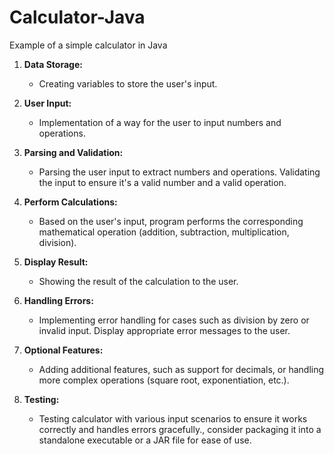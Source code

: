 # Calculator-Java
Example of a simple calculator in Java

1. **Data Storage:**
    - Creating variables to store the user's input.

2. **User Input:**
    - Implementation of a way for the user to input numbers and operations.

4. **Parsing and Validation:**
    - Parsing the user input to extract numbers and operations. Validating the input to ensure it's a valid number and a valid operation.

5. **Perform Calculations:**
    - Based on the user's input, program performs the corresponding mathematical operation (addition, subtraction, multiplication, division).

6. **Display Result:**
    - Showing the result of the calculation to the user.

7. **Handling Errors:**
    - Implementing error handling for cases such as division by zero or invalid input. Display appropriate error messages to the user.

9. **Optional Features:**
    - Adding additional features, such as support for decimals, or handling more complex operations (square root, exponentiation, etc.).

10. **Testing:**
    - Testing calculator with various input scenarios to ensure it works correctly and handles errors gracefully., consider packaging it into a standalone executable or a JAR file for ease of use.
